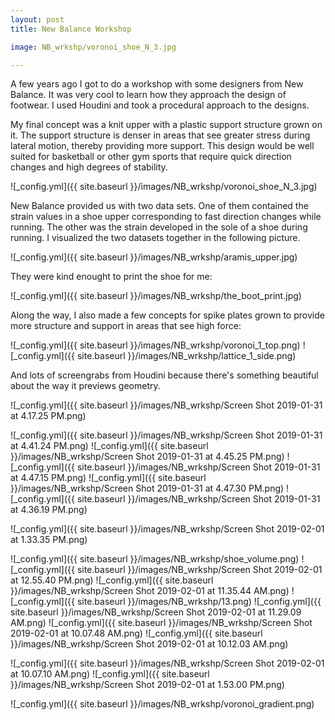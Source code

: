 ```yaml
---
layout: post
title: New Balance Workshop

image: NB_wrkshp/voronoi_shoe_N_3.jpg

---
```


A few years ago I got to do a workshop with some designers from New Balance. It was very cool to learn how they approach the design of footwear. I used Houdini and took a procedural approach to the designs.

My final concept was a knit upper with a plastic support structure grown on it. The support structure is denser in areas that see greater stress during lateral motion, thereby providing more support. This design would be well suited for basketball or other gym sports that require quick direction changes and high degrees of stability.

![_config.yml]({{ site.baseurl }}/images/NB_wrkshp/voronoi_shoe_N_3.jpg)

New Balance provided us with two data sets. One of them contained the strain values in a shoe upper corresponding to fast direction changes while running. The other was the strain developed in the sole of a shoe during running. I visualized the two datasets together in the following picture.

![_config.yml]({{ site.baseurl }}/images/NB_wrkshp/aramis_upper.jpg)


They were kind enought to print the shoe for me:

![_config.yml]({{ site.baseurl }}/images/NB_wrkshp/the_boot_print.jpg)


Along the way, I also made a few concepts for spike plates grown to provide more structure and support in areas that see high force:

![_config.yml]({{ site.baseurl }}/images/NB_wrkshp/voronoi_1_top.png)
![_config.yml]({{ site.baseurl }}/images/NB_wrkshp/lattice_1_side.png)


And lots of screengrabs from Houdini because there's something beautiful about the way it previews geometry.


![_config.yml]({{ site.baseurl }}/images/NB_wrkshp/Screen Shot 2019-01-31 at 4.17.25 PM.png)

![_config.yml]({{ site.baseurl }}/images/NB_wrkshp/Screen Shot 2019-01-31 at 4.41.24 PM.png)
![_config.yml]({{ site.baseurl }}/images/NB_wrkshp/Screen Shot 2019-01-31 at 4.45.25 PM.png)
![_config.yml]({{ site.baseurl }}/images/NB_wrkshp/Screen Shot 2019-01-31 at 4.47.15 PM.png)
![_config.yml]({{ site.baseurl }}/images/NB_wrkshp/Screen Shot 2019-01-31 at 4.47.30 PM.png)
![_config.yml]({{ site.baseurl }}/images/NB_wrkshp/Screen Shot 2019-01-31 at 4.36.19 PM.png)

![_config.yml]({{ site.baseurl }}/images/NB_wrkshp/Screen Shot 2019-02-01 at 1.33.35 PM.png)

![_config.yml]({{ site.baseurl }}/images/NB_wrkshp/shoe_volume.png)
![_config.yml]({{ site.baseurl }}/images/NB_wrkshp/Screen Shot 2019-02-01 at 12.55.40 PM.png)
![_config.yml]({{ site.baseurl }}/images/NB_wrkshp/Screen Shot 2019-02-01 at 11.35.44 AM.png)
![_config.yml]({{ site.baseurl }}/images/NB_wrkshp/13.png)
![_config.yml]({{ site.baseurl }}/images/NB_wrkshp/Screen Shot 2019-02-01 at 11.29.09 AM.png)
![_config.yml]({{ site.baseurl }}/images/NB_wrkshp/Screen Shot 2019-02-01 at 10.07.48 AM.png)
![_config.yml]({{ site.baseurl }}/images/NB_wrkshp/Screen Shot 2019-02-01 at 10.12.03 AM.png)


![_config.yml]({{ site.baseurl }}/images/NB_wrkshp/Screen Shot 2019-02-01 at 10.07.10 AM.png)
![_config.yml]({{ site.baseurl }}/images/NB_wrkshp/Screen Shot 2019-02-01 at 1.53.00 PM.png)





![_config.yml]({{ site.baseurl }}/images/NB_wrkshp/voronoi_gradient.png)
